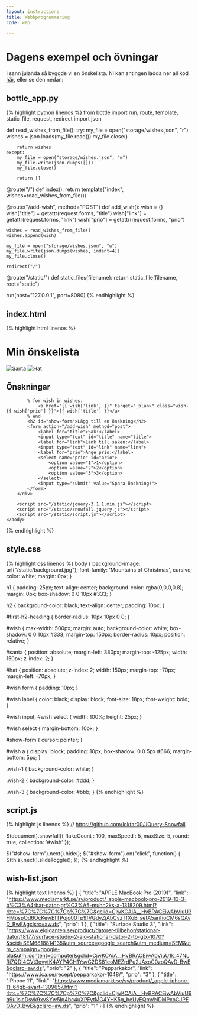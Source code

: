 ```yaml
---
layout: instructions
title: Webbprogrammering
code: web

---
```


# Dagens exempel och övningar

I sann julanda så byggde vi en önskelista. Ni kan antingen ladda ner all kod [här](/modules/web/lectures/wishing-web.zip), eller se den nedan:

## bottle_app.py

{% highlight python linenos %}
from bottle import run, route, template, static_file, request, redirect
import json

def read_wishes_from_file():
    try:
        my_file = open("storage/wishes.json", "r")
        wishes = json.loads(my_file.read())
        my_file.close()

        return wishes
    except:
        my_file = open("storage/wishes.json", "w")
        my_file.write(json.dumps([]))
        my_file.close()

        return []

@route("/")
def index():
    return template("index", wishes=read_wishes_from_file())

@route("/add-wish", method="POST")
def add_wish():
    wish = {}
    wish["title"] = getattr(request.forms, "title")
    wish["link"] = getattr(request.forms, "link")
    wish["prio"] = getattr(request.forms, "prio")

    wishes = read_wishes_from_file()
    wishes.append(wish)

    my_file = open("storage/wishes.json", "w")
    my_file.write(json.dumps(wishes, indent=4))
    my_file.close()

    redirect("/")

@route("/static/<filename>")
def static_files(filename):
    return static_file(filename, root="static")

run(host="127.0.0.1", port=8080)
{% endhighlight %}

## index.html
{% highlight html linenos %}
<!doctype html>
<html>
    <head>
        <meta charset="utf-8">
        <title>Min önskelista</title>
        <link href="https://fonts.googleapis.com/css?family=Mountains+of+Christmas&display=swap" rel="stylesheet">
        <link href="/static/style.css" rel="stylesheet">
    </head>
    <body>
        <h1>Min önskelista</h1>
        <div id="wish">
            <img src="/static/santa.png" alt="Santa" id="santa">
            <img src="/static/hat.png" alt="Hat" id="hat">
            <h2 id="first-h2-heading">Önskningar</h2>
            
            % for wish in wishes:
                <a href="{{ wish['link'] }}" target="_blank" class="wish-{{ wish['prio'] }}">{{ wish['title'] }}</a>
            % end
            <h2 id="show-form">Lägg till en önskning</h2>
            <form action="/add-wish" method="post">
                <label for="title">Sak:</label>
                <input type="text" id="title" name="title">
                <label for="link">Länk till saken:</label>
                <input type="text" id="link" name="link">
                <label for="prio">Ange prio:</label>
                <select name="prio" id="prio">
                    <option value="1">1</option>
                    <option value="2">2</option>
                    <option value="3">3</option>
                </select>
                <input type="submit" value="Spara önskning!">
            </form>
        </div>

        <script src="/static/jquery-3.1.1.min.js"></script>
        <script src="/static/snowfall.jquery.js"></script>
        <script src="/static/script.js"></script>
    </body>
</html>
{% endhighlight %}

## style.css
{% highlight css linenos %}
body {
    background-image: url("/static/background.jpg");
    font-family: 'Mountains of Christmas', cursive;
    color: white;
    margin: 0px;
}

h1 {
    padding: 25px;
    text-align: center;
    background-color: rgba(0,0,0,0.8);
    margin: 0px;
    box-shadow: 0 0 10px #333;
}

h2 {
    background-color: black;
    text-align: center;
    padding: 10px;
}

#first-h2-heading {
    border-radius: 10px 10px 0 0;
}

#wish {
    max-width: 500px;
    margin: auto;
    background-color: white;
    box-shadow: 0 0 10px #333;
    margin-top: 150px;
    border-radius: 10px;
    position: relative;
}

#santa {
    position: absolute;
    margin-left: 380px;
    margin-top: -125px;
    width: 150px;
    z-index: 2;
}

#hat {
    position: absolute;
    z-index: 2;
    width: 150px;
    margin-top: -70px;
    margin-left: -70px;
}

#wish form {
    padding: 10px;
}

#wish label {
    color: black;
    display: block;
    font-size: 18px;
    font-weight: bold;
}

#wish input, #wish select {
    width: 100%;
    height: 25px;
}

#wish select {
    margin-bottom: 10px;
}

#show-form {
    cursor: pointer;
}

#wish a {
    display: block;
    padding: 10px;
    box-shadow: 0 0 5px #666;
    margin-bottom: 5px;
}

.wish-1 {
    background-color: white;
}

.wish-2 {
    background-color: #ddd;
}

.wish-3 {
    background-color: #bbb;
}
{% endhighlight %}

## script.js
{% highlight js linenos %}
// https://github.com/loktar00/JQuery-Snowfall

$(document).snowfall({
    flakeCount : 100,
    maxSpeed : 5,
    maxSize: 5,
    round: true,
    collection: '#wish'
});

$("#show-form").next().hide();
$("#show-form").on("click", function() {
    $(this).next().slideToggle();
});
{% endhighlight %}

## wish-list.json
{% highlight text linenos %}
[
    {
        "title": "APPLE MacBook Pro (2019)",
        "link": "https://www.mediamarkt.se/sv/product/_apple-macbook-pro-2019-13-3-b%C3%A4rbar-dator-gr%C3%A5-muhn2ks-a-1318209.html?rbtc=%7C%7C%7C%7Cp%7C%7C&gclid=CjwKCAiA__HvBRACEiwAbViuU3HMpspOd6OcKewEfTPqjo00Tp9fVGdyZjAbCvzTfXoB_setA5arihoCM6sQAvD_BwE&gclsrc=aw.ds",
        "prio": 1
    },
    {
        "title": "Surface Studio 3",
        "link": "https://www.elgiganten.se/product/datorer-tillbehor/stationar-dator/18177/surface-studio-2-aio-stationar-dator-2-tb-gtx-1070?&scid=SEM6818814135&utm_source=google_search&utm_medium=SEM&utm_campaign=google-pla&utm_content=computer&gclid=CjwKCAiA__HvBRACEiwAbViuU1k_47NLRi7QDI4CVt3ovytK4AYP4CH1YsvG2DS81eoMEZrdPu2JAxoC0zoQAvD_BwE&gclsrc=aw.ds",
        "prio": "2"
    },
    {
        "title": "Pepparkakor",
        "link": "https://www.ica.se/recept/pepparkakor-1048/",
        "prio": "3"
    },
    {
        "title": "iPhone 11",
        "link": "https://www.mediamarkt.se/sv/product/_apple-iphone-11-64gb-svart-1309657.html?rbtc=%7C%7C%7C%7Cp%7C%7C&gclid=CjwKCAiA__HvBRACEiwAbViuU9q9u1sicDsvk9xvSYw5Ip4bc4uXPFytMG4YHK5g_beUyEQmVNDMPxoCJPEQAvD_BwE&gclsrc=aw.ds",
        "prio": "1"
    }
]
{% endhighlight %}

